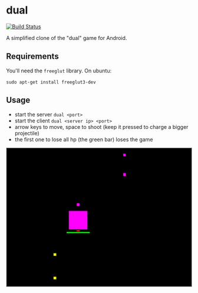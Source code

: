 # dual

[![Build Status](https://travis-ci.org/fgaz/dual.svg?branch=master)](https://travis-ci.org/fgaz/dual)

A simplified clone of the "dual" game for Android.

## Requirements

You'll need the `freeglut` library. On ubuntu:

```
sudo apt-get install freeglut3-dev
```

## Usage

* start the server `dual <port>`
* start the client `dual <server ip> <port>`
* arrow keys to move, space to shoot (keep it pressed to charge a bigger projectile)
* the first one to lose all hp (the green bar) loses the game

![screenshot](screenshot.png)
